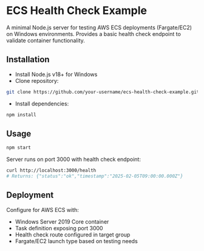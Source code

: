 # ECS Health Check Example

A minimal Node.js server for testing AWS ECS deployments (Fargate/EC2) on Windows environments. Provides a basic health
check endpoint to validate container functionality.

## Installation

- Install Node.js v18+ for Windows
- Clone repository:

```bash
git clone https://github.com/your-username/ecs-health-check-example.git
```

- Install dependencies:

```bash
npm install
```

## Usage

```bash
npm start
```

Server runs on port 3000 with health check endpoint:

```bash
curl http://localhost:3000/health
# Returns: {"status":"ok","timestamp":"2025-02-05T09:00:00.000Z"}
```

## Deployment

Configure for AWS ECS with:

- Windows Server 2019 Core container
- Task definition exposing port 3000
- Health check route configured in target group
- Fargate/EC2 launch type based on testing needs
